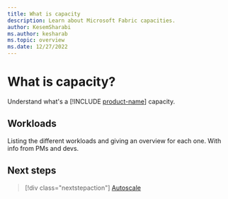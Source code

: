 ```yaml
---
title: What is capacity
description: Learn about Microsoft Fabric capacities.
author: KesemSharabi
ms.author: kesharab
ms.topic: overview
ms.date: 12/27/2022
---
```


# What is capacity?

Understand what's a [!INCLUDE [product-name](../includes/product-name.md)] capacity.

## Workloads

Listing the different workloads and giving an overview for each one. With info from PMs and devs.

## Next steps

>[!div class="nextstepaction"]
>[Autoscale](autoscale.md)
